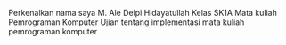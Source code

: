 Perkenalkan nama saya M. Ale Delpi Hidayatullah
Kelas SK1A
Mata kuliah Pemrograman Komputer
Ujian tentang implementasi mata kuliah pemrograman komputer
